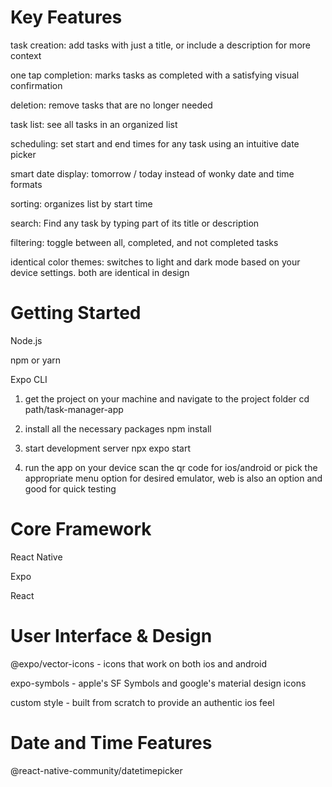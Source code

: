 

# Key Features

task creation: add tasks with just a title, or include a description for more context

one tap completion: marks tasks as completed with a satisfying visual confirmation

deletion: remove tasks that are no longer needed

task list: see all tasks in an organized list

scheduling: set start and end times for any task using an intuitive date picker

smart date display: tomorrow / today instead of wonky date and time formats

sorting: organizes list by start time

search: Find any task by typing part of its title or description

filtering: toggle between all, completed, and not completed tasks

identical color themes: switches to light and dark mode based on your device settings. both are identical in design

# Getting Started

Node.js

npm or yarn

Expo CLI


1. get the project on your machine and navigate to the project folder
   cd path/task-manager-app

2. install all the necessary packages
   npm install

3. start development server
   npx expo start

4. run the app on your device
scan the qr code for ios/android or pick the appropriate menu option for desired emulator, web is also an option and
good for quick testing


# Core Framework
React Native

Expo

React

# User Interface & Design
@expo/vector-icons - icons that work on both ios and android

expo-symbols - apple's SF Symbols and google's material design icons

custom style - built from scratch to provide an authentic ios feel

# Date and Time Features
@react-native-community/datetimepicker



